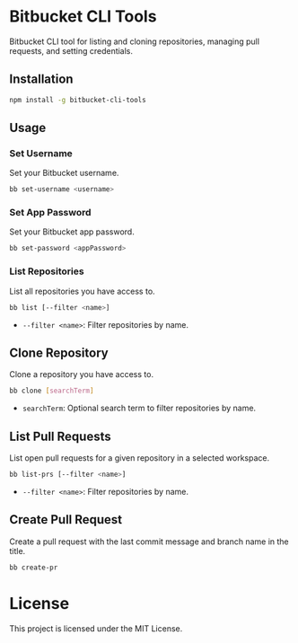 # Bitbucket CLI Tools

Bitbucket CLI tool for listing and cloning repositories, managing pull requests, and setting credentials.

## Installation

```sh
npm install -g bitbucket-cli-tools
```

## Usage

### Set Username

Set your Bitbucket username.

```sh
bb set-username <username>
```

### Set App Password

Set your Bitbucket app password.

```sh
bb set-password <appPassword>
```

### List Repositories

List all repositories you have access to.

```sh
bb list [--filter <name>]
```
- `--filter <name>`: Filter repositories by name.

## Clone Repository

Clone a repository you have access to.

```sh
bb clone [searchTerm]
```

- `searchTerm`: Optional search term to filter repositories by name.


## List Pull Requests

List open pull requests for a given repository in a selected workspace.

```sh
bb list-prs [--filter <name>]
```
- `--filter <name>`: Filter repositories by name.

## Create Pull Request

Create a pull request with the last commit message and branch name in the title.

```sh
bb create-pr
```

# License
This project is licensed under the MIT License.
